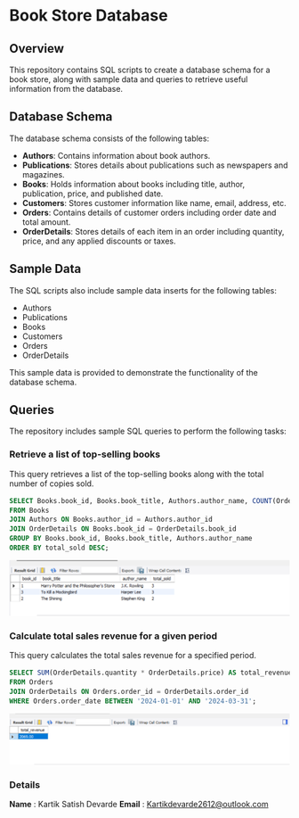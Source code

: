 # Book Store Database

## Overview
This repository contains SQL scripts to create a database schema for a book store, along with sample data and queries to retrieve useful information from the database.

## Database Schema
The database schema consists of the following tables:

- **Authors**: Contains information about book authors.
- **Publications**: Stores details about publications such as newspapers and magazines.
- **Books**: Holds information about books including title, author, publication, price, and published date.
- **Customers**: Stores customer information like name, email, address, etc.
- **Orders**: Contains details of customer orders including order date and total amount.
- **OrderDetails**: Stores details of each item in an order including quantity, price, and any applied discounts or taxes.

## Sample Data
The SQL scripts also include sample data inserts for the following tables:
- Authors
- Publications
- Books
- Customers
- Orders
- OrderDetails

This sample data is provided to demonstrate the functionality of the database schema.

## Queries
The repository includes sample SQL queries to perform the following tasks:

### Retrieve a list of top-selling books
This query retrieves a list of the top-selling books along with the total number of copies sold.

```sql
SELECT Books.book_id, Books.book_title, Authors.author_name, COUNT(OrderDetails.book_id) AS total_sold
FROM Books
JOIN Authors ON Books.author_id = Authors.author_id
JOIN OrderDetails ON Books.book_id = OrderDetails.book_id
GROUP BY Books.book_id, Books.book_title, Authors.author_name
ORDER BY total_sold DESC;
```
![Book Store](https://github.com/KartikDevarde2601/book_store/blob/main/result_one.png "Result")

### Calculate total sales revenue for a given period
This query calculates the total sales revenue for a specified period.

```sql
SELECT SUM(OrderDetails.quantity * OrderDetails.price) AS total_revenue
FROM Orders
JOIN OrderDetails ON Orders.order_id = OrderDetails.order_id
WHERE Orders.order_date BETWEEN '2024-01-01' AND '2024-03-31';
```
![Book Store](https://github.com/KartikDevarde2601/book_store/blob/main/result%202.png "Result")

### Details
**Name** : Kartik Satish Devarde
**Email** : Kartikdevarde2612@outlook.com

 
